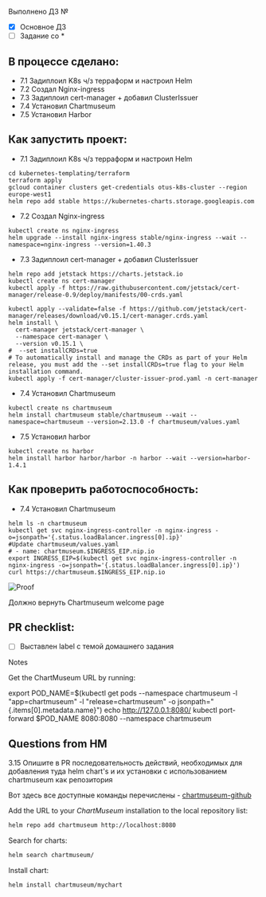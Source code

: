 Выполнено ДЗ №

- [x] Основное ДЗ
- [ ] Задание со \*

## В процессе сделано:

- 7.1 Задиплоил K8s ч/з терраформ и настроил Helm
- 7.2 Создал Nginx-ingress
- 7.3 Задиплоил cert-manager + добавил ClusterIssuer
- 7.4 Установил Chartmuseum
- 7.5 Установил Harbor

## Как запустить проект:

- 7.1 Задиплоил K8s ч/з терраформ и настроил Helm

```
cd kubernetes-templating/terraform
terraform apply
gcloud container clusters get-credentials otus-k8s-cluster --region europe-west1
helm repo add stable https://kubernetes-charts.storage.googleapis.com
```

- 7.2 Создал Nginx-ingress

```
kubectl create ns nginx-ingress
helm upgrade --install nginx-ingress stable/nginx-ingress --wait --namespace=nginx-ingress --version=1.40.3
```

- 7.3 Задиплоил cert-manager + добавил ClusterIssuer

```
helm repo add jetstack https://charts.jetstack.io
kubectl create ns cert-manager
kubectl apply -f https://raw.githubusercontent.com/jetstack/cert-manager/release-0.9/deploy/manifests/00-crds.yaml

kubectl apply --validate=false -f https://github.com/jetstack/cert-manager/releases/download/v0.15.1/cert-manager.crds.yaml
helm install \
  cert-manager jetstack/cert-manager \
  --namespace cert-manager \
  --version v0.15.1 \
#  --set installCRDs=true
# To automatically install and manage the CRDs as part of your Helm release, you must add the --set installCRDs=true flag to your Helm installation command.
kubectl apply -f cert-manager/cluster-issuer-prod.yaml -n cert-manager
```

- 7.4 Установил Chartmuseum

```
kubectl create ns chartmuseum
helm install chartmuseum stable/chartmuseum --wait --namespace=chartmuseum --version=2.13.0 -f chartmuseum/values.yaml
```

- 7.5 Установил harbor

```
kubectl create ns harbor
helm install harbor harbor/harbor -n harbor --wait --version=harbor-1.4.1
```

## Как проверить работоспособность:

- 7.4 Установил Chartmuseum

```
helm ls -n chartmuseum
kubectl get svc nginx-ingress-controller -n nginx-ingress -o=jsonpath='{.status.loadBalancer.ingress[0].ip}'
#Update chartmuseum/values.yaml
# - name: chartmuseum.$INGRESS_EIP.nip.io
export INGRESS_EIP=$(kubectl get svc nginx-ingress-controller -n nginx-ingress -o=jsonpath='{.status.loadBalancer.ingress[0].ip}')
curl https://chartmuseum.$INGRESS_EIP.nip.io
```

![Proof](https://habrastorage.org/webt/zv/z2/hr/zvz2hrxnncsnfnjcwcqddtzcwbm.png)

Должно вернуть Chartmuseum welcome page

## PR checklist:

- [ ] Выставлен label с темой домашнего задания

Notes

Get the ChartMuseum URL by running:

export POD_NAME=$(kubectl get pods --namespace chartmuseum -l "app=chartmuseum" -l "release=chartmuseum" -o jsonpath="{.items[0].metadata.name}")
  echo http://127.0.0.1:8080/
  kubectl port-forward $POD_NAME 8080:8080 --namespace chartmuseum

## Questions from HM

3.15 Опишите в PR последовательность действий, необходимых для добавления туда helm chart's и их установки с использованием chartmuseum как репозитория

Вот здесь все доступные команды перечислены - [chartmuseum-github](https://github.com/helm/chartmuseum#installing-charts-into-kubernetes)

Add the URL to your _ChartMuseum_ installation to the local repository list:

```bash
helm repo add chartmuseum http://localhost:8080
```

Search for charts:

```bash
helm search chartmuseum/
```

Install chart:

```bash
helm install chartmuseum/mychart
```

